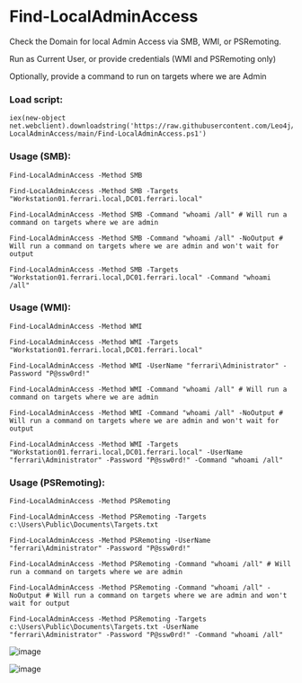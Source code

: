 # Find-LocalAdminAccess
Check the Domain for local Admin Access via SMB, WMI, or PSRemoting. 

Run as Current User, or provide credentials (WMI and PSRemoting only)

Optionally, provide a command to run on targets where we are Admin

### Load script:

```
iex(new-object net.webclient).downloadstring('https://raw.githubusercontent.com/Leo4j/Find-LocalAdminAccess/main/Find-LocalAdminAccess.ps1')
```

### Usage (SMB):
```
Find-LocalAdminAccess -Method SMB
```
```
Find-LocalAdminAccess -Method SMB -Targets "Workstation01.ferrari.local,DC01.ferrari.local"
```
```
Find-LocalAdminAccess -Method SMB -Command "whoami /all" # Will run a command on targets where we are admin
```
```
Find-LocalAdminAccess -Method SMB -Command "whoami /all" -NoOutput # Will run a command on targets where we are admin and won't wait for output
```
```
Find-LocalAdminAccess -Method SMB -Targets "Workstation01.ferrari.local,DC01.ferrari.local" -Command "whoami /all"
```

### Usage (WMI):
```
Find-LocalAdminAccess -Method WMI
```
```
Find-LocalAdminAccess -Method WMI -Targets "Workstation01.ferrari.local,DC01.ferrari.local"
```
```
Find-LocalAdminAccess -Method WMI -UserName "ferrari\Administrator" -Password "P@ssw0rd!"
```
```
Find-LocalAdminAccess -Method WMI -Command "whoami /all" # Will run a command on targets where we are admin
```
```
Find-LocalAdminAccess -Method WMI -Command "whoami /all" -NoOutput # Will run a command on targets where we are admin and won't wait for output
```
```
Find-LocalAdminAccess -Method WMI -Targets "Workstation01.ferrari.local,DC01.ferrari.local" -UserName "ferrari\Administrator" -Password "P@ssw0rd!" -Command "whoami /all"
```

### Usage (PSRemoting):
```
Find-LocalAdminAccess -Method PSRemoting
```
```
Find-LocalAdminAccess -Method PSRemoting -Targets c:\Users\Public\Documents\Targets.txt
```
```
Find-LocalAdminAccess -Method PSRemoting -UserName "ferrari\Administrator" -Password "P@ssw0rd!"
```
```
Find-LocalAdminAccess -Method PSRemoting -Command "whoami /all" # Will run a command on targets where we are admin
```
```
Find-LocalAdminAccess -Method PSRemoting -Command "whoami /all" -NoOutput # Will run a command on targets where we are admin and won't wait for output
```
```
Find-LocalAdminAccess -Method PSRemoting -Targets c:\Users\Public\Documents\Targets.txt -UserName "ferrari\Administrator" -Password "P@ssw0rd!" -Command "whoami /all"
```

![image](https://github.com/Leo4j/Find-LocalAdminAccess/assets/61951374/16e6e0f7-2d44-4ebf-985a-ad2b38d43e48)


![image](https://github.com/Leo4j/Find-LocalAdminAccess/assets/61951374/01b5076b-8615-4b16-8b6d-79f19010682d)
